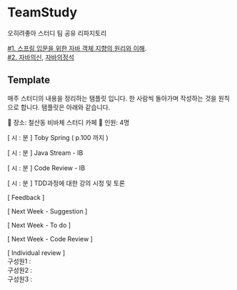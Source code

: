 # TeamStudy
오히려좋아 스터디 팀 공유 리파지토리  

[#1. 스프링 입문을 위한 자바 객체 지향의 원리와 이해](http://www.kyobobook.co.kr/product/detailViewKor.laf?ejkGb=KOR&mallGb=KOR&barcode=9788998139940&orderClick=LAG&Kc=).  
[#2. 자바의신](http://www.kyobobook.co.kr/product/detailViewKor.laf?ejkGb=KOR&mallGb=KOR&barcode=9788997924325&orderClick=LEa&Kc=), [자바의정석](http://www.kyobobook.co.kr/product/detailViewKor.laf?ejkGb=KOR&mallGb=KOR&barcode=9788994492032&orderClick=LAG&Kc=)

## Template
매주 스터디의 내용을 정리하는 탬플릿 입니다. 한 사람씩 돌아가며 작성하는 것을 원칙으로 합니다. 
탬플릿은 아래와 같습니다.   
  
📌 장소: 철산동 비바체 스터디 카페
📌 인원: 4명

[ 시 : 분 ] Toby Spring ( p.100 까지 ) 


[ 시 : 분 ] Java Stream - IB


[ 시 : 분 ] Code Review - IB


[ 시 : 분 ] TDD과정에 대한 강의 시청 및 토론

[ Feedback ]

[ Next Week - Suggestion ]

[ Next Week - To do ]

[ Next Week - Code Review ]

[ Individual review ]  
구성원1 :   
구성원2 :  
구성원3 :  

